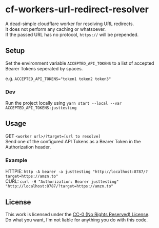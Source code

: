 # cf-workers-url-redirect-resolver
A dead-simple cloudflare worker for resolving URL redirects.  
It does not perform any caching or whatsoever.  
If the passed URL has no protocol, `https://` will be prepended.

## Setup
Set the environment variable `ACCEPTED_API_TOKENS` to a list of accepted Bearer Tokens seperated by spaces.

e.g. `ACCEPTED_API_TOKENS="token1 token2 token3"`

### Dev
Run the project locally using `yarn start --local --var ACCEPTED_API_TOKENS:justtesting`

## Usage
GET `<worker url>/?target=[url to resolve]`  
Send one of the configured API Tokens as a Bearer Token in the Authorization header.

### Example
HTTPIE: `http -A bearer -a justtesting "http://localhost:8787/?target=https://amzn.to"`  
CURL: `curl -H "Authorization: Bearer justtesting" "http://localhost:8787/?target=https://amzn.to"`

## License
This work is licensed under the [CC-0 (No Rights Reserved) License](https://creativecommons.org/share-your-work/public-domain/cc0/).  
Do what you want, I'm not liable for anything you do with this code.
